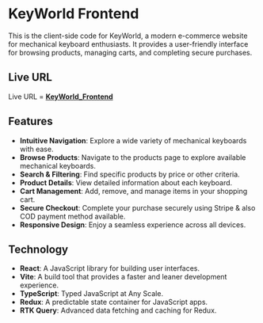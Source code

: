 # KeyWorld Frontend

This is the client-side code for KeyWorld, a modern e-commerce website for mechanical keyboard enthusiasts. It provides a user-friendly interface for browsing products, managing carts, and completing secure purchases.

## Live URL

Live URL = **[KeyWorld_Frontend](#)**

## Features

- **Intuitive Navigation**: Explore a wide variety of mechanical keyboards with ease.
- **Browse Products**: Navigate to the products page to explore available mechanical keyboards.
- **Search & Filtering**: Find specific products by price or other criteria.
- **Product Details**: View detailed information about each keyboard.
- **Cart Management**: Add, remove, and manage items in your shopping cart.
- **Secure Checkout**: Complete your purchase securely using Stripe & also COD payment method available.
- **Responsive Design**: Enjoy a seamless experience across all devices.

## Technology

- **React**: A JavaScript library for building user interfaces.
- **Vite**: A build tool that provides a faster and leaner development experience.
- **TypeScript**: Typed JavaScript at Any Scale.
- **Redux**: A predictable state container for JavaScript apps.
- **RTK Query**: Advanced data fetching and caching for Redux.
